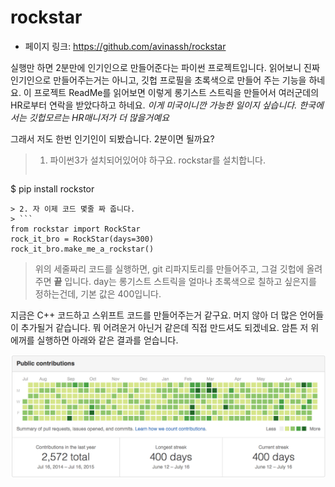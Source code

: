 # rockstar

- 페이지 링크: https://github.com/avinassh/rockstar

실행만 하면 2분만에 인기인으로 만들어준다는 파이썬 프로젝트입니다. 읽어보니 진짜 인기인으로
만들어주는거는 아니고, 깃헙 프로필을 초록색으로 만들어 주는 기능을 하네요.
이 프로젝트 ReadMe를 읽어보면 이렇게 롱기스트 스트릭을 만들어서 여러군데의
HR로부터 연락을 받았다하고 하네요. *이게 미국이니깐 가능한 일이지 싶습니다.
한국에서는 깃헙모르는 HR매니저가 더 많을거예요*

그래서 저도 한번 인기인이 되봤습니다. 2분이면 될까요?

> 1. 파이썬3가 설치되어있어야 하구요. rockstar를 설치합니다.
> ``` 
$ pip install rockstor 
```
> 2. 자 이제 코드 몇줄 짜 줍니다. 
> ```
from rockstar import RockStar
rock_it_bro = RockStar(days=300)
rock_it_bro.make_me_a_rockstar()
```
> 위의 세줄짜리 코드를 실행하면, git 리파지토리를 만들어주고, 그걸 깃헙에 올려주면 
**끝** 입니다. day는 롱기스트 스트릭을 얼마나 초록색으로 칠하고 싶은지를 정하는건데, 
기본 값은 400입니다. 

지금은 C++ 코드하고 스위프트 코드를 만들어주는거 같구요. 머지 않아 더 많은
언어들이 추가될거 같습니다. 뭐 어려운거 아닌거 같은데 직접 만드셔도 되겠네요.
암튼 저 위에꺼를 실행하면 아래와 같은 결과를 얻습니다. 

![image](https://github.com/avinassh/rockstar/raw/master/images/greensgreensgreens.png)
